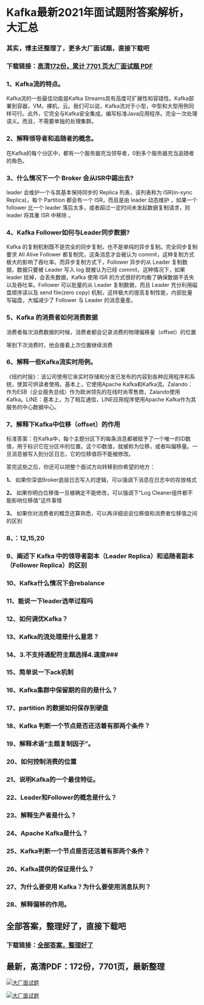 # Kafka最新2021年面试题附答案解析，大汇总

### 其实，博主还整理了，更多大厂面试题，直接下载吧

### 下载链接：[高清172份，累计 7701 页大厂面试题  PDF](https://github.com/souyunku/DevBooks/blob/master/docs/index.md)



### 1、Kafka流的特点。

Kafka流的一些最佳功能是Kafka Streams具有高度可扩展性和容错性。Kafka部署到容器，VM，裸机，云。我们可以说，Kafka流对于小型，中型和大型用例同样可行。此外，它完全与Kafka安全集成。编写标准Java应用程序。完全一次处理语义。而且，不需要单独的处理集群。


### 2、解释领导者和追随者的概念。

在Kafka的每个分区中，都有一个服务器充当领导者，0到多个服务器充当追随者的角色。


### 3、什么情况下一个 Broker 会从ISR中踢出去?

leader 会维护一个与其基本保持同步的 Replica 列表，该列表称为 ISR(in-sync Replica)，每个 Partition 都会有一个 ISR，而且是由 leader 动态维护 ，如果一个 follower 比一个 leader 落后太多，或者超过一定时间未发起数据复制请求，则 leader 将其重 ISR 中移除 。


### 4、Kafka Follower如何与Leader同步数据?

Kafka 的复制机制既不是完全的同步复制，也不是单纯的异步复制。完全同步复制要求 All Alive Follower 都复制完，这条消息才会被认为 commit，这种复制方式极大的影响了吞吐率。而异步复制方式下，Follower 异步的从 Leader 复制数据，数据只要被 Leader 写入 log 就被认为已经 commit，这种情况下，如果 leader 挂掉，会丢失数据，Kafka 使用 ISR 的方式很好的均衡了确保数据不丢失以及吞吐率。Follower 可以批量的从 Leader 复制数据，而且 Leader 充分利用磁盘顺序读以及 send file(zero copy) 机制，这样极大的提高复制性能，内部批量写磁盘，大幅减少了 Follower 与 Leader 的消息量差。


### 5、Kafka 的消费者如何消费数据

消费者每次消费数据的时候，消费者都会记录消费的物理偏移量（offset）的位置

等到下次消费时，他会接着上次位置继续消费


### 6、解释一些Kafka流实时用例。

《纽约时报》：该公司使用它来实时存储和分发已发布的内容到各种应用程序和系统，使其可供读者使用。基本上，它使用Apache Kafka和Kafka流。Zalando：作为ESB（企业服务总线）作为欧洲领先的在线时尚零售商，Zalando使用Kafka。LINE：基本上，为了相互通信，LINE应用程序使用Apache Kafka作为其服务的中心数据中心。


### 7、解释下Kafka中位移（offset）的作用

标准答案：在Kafka中，每个主题分区下的每条消息都被赋予了一个唯一的ID数值，用于标识它在分区中的位置。这个ID数值，就被称为位移，或者叫偏移量。一旦消息被写入到分区日志，它的位移值将不能被修改。

答完这些之后，你还可以把整个面试方向转移到你希望的地方：

**1、** 如果你深谙Broker底层日志写入的逻辑，可以强调下消息在日志中的存放格式

**2、** 如果你明白位移值一旦被确定不能修改，可以强调下“Log Cleaner组件都不能影响位移值”这件事情

**3、** 如果你对消费者的概念还算熟悉，可以再详细说说位移值和消费者位移值之间的区别


### 8、：12,15,20
### 9、阐述下 Kafka 中的领导者副本（Leader Replica）和追随者副本（Follower Replica）的区别
### 10、Kafka什么情况下会rebalance
### 11、能说一下leader选举过程吗
### 12、如何调优Kafka？
### 13、Kafka的流处理是什么意思？
### 14、3.不支持通配符主题选择4.速度###
### 15、简单说一下ack机制
### 16、Kafka集群中保留期的目的是什么？
### 17、partition 的数据如何保存到硬盘
### 18、Kafka 判断一个节点是否还活着有那两个条件？
### 19、解释术语“主题复制因子”。
### 20、如何控制消费的位置
### 21、说明Kafka的一个最佳特征。
### 22、Leader和Follower的概念是什么？
### 23、解释生产者是什么？
### 24、Apache Kafka是什么？
### 25、Kafka判断一个节点是否还活着有那两个条件？
### 26、Kafka提供的保证是什么？
### 27、为什么要使用 Kafka？为什么要使用消息队列？
### 28、解释偏移的作用。




## 全部答案，整理好了，直接下载吧

### 下载链接：[全部答案，整理好了](https://www.souyunku.com/wp-content/uploads/weixin/githup-weixin-2.png)




## 最新，高清PDF：172份，7701页，最新整理

[![大厂面试题](https://www.souyunku.com/wp-content/uploads/weixin/mst.png "架构师专栏")](https://www.souyunku.com/wp-content/uploads/weixin/githup-weixin.png "架构师专栏")

[![大厂面试题](https://www.souyunku.com/wp-content/uploads/weixin/githup-weixin.png "架构师专栏")](https://www.souyunku.com/wp-content/uploads/weixin/githup-weixin.png "架构师专栏")

